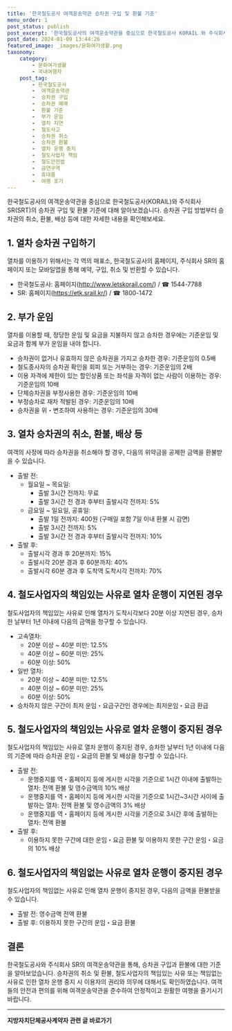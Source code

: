 ```yaml
---
title: '한국철도공사 여객운송약관 승차권 구입 및 환불 기준'
menu_order: 1
post_status: publish
post_excerpt: '한국철도공사의 여객운송약관을 중심으로 한국철도공사 KORAIL 와 주식회사 SR SRT 의 승차권 구입 및 환불 기준에 대해 알아보겠습니다. 승차권 구입 방법부터 승차권의 취소, 환불, 배상 등에 대한 자세한 내용을 확인해보세요.'
post_date: 2024-01-09 13:44:26
featured_image: _images/문화여가생활.png
taxonomy:
    category:
        - 문화여가생활
        - 국내여행자
    post_tag:
        - 한국철도공사
        -  여객운송약관
        -  승차권 구입
        -  승차권 예매
        -  환불 기준
        -  부가 운임
        -  열차 지연
        -  철도사고
        -  승차권 취소
        -  승차권 환불
        -  열차 운행 중지
        -  철도사업자 책임
        -  철도안전법
        -  금연구역
        -  휴대품
        -  여행 포기
---
```



한국철도공사의 여객운송약관을 중심으로 한국철도공사(KORAIL)와 주식회사 SR(SRT)의 승차권 구입 및 환불 기준에 대해 알아보겠습니다. 승차권 구입 방법부터 승차권의 취소, 환불, 배상 등에 대한 자세한 내용을 확인해보세요.

## 1. 열차 승차권 구입하기
열차를 이용하기 위해서는 각 역의 매표소, 한국철도공사의 홈페이지, 주식회사 SR의 홈페이지 또는 모바일앱을 통해 예약, 구입, 취소 및 반환할 수 있습니다.
- 한국철도공사: 홈페이지(http://www.letskorail.com/) / ☎ 1544-7788
- SR: 홈페이지(https://etk.srail.kr/) / ☎ 1800-1472

## 2. 부가 운임
열차를 이용할 때, 정당한 운임 및 요금을 지불하지 않고 승차한 경우에는 기준운임 및 요금과 함께 부가 운임을 내야 합니다.
- 승차권이 없거나 유효하지 않은 승차권을 가지고 승차한 경우: 기준운임의 0.5배
- 철도종사자의 승차권 확인을 회피 또는 거부하는 경우: 기준운임의 2배
- 이용 자격에 제한이 있는 할인상품 또는 좌석을 자격이 없는 사람이 이용하는 경우: 기준운임의 10배
- 단체승차권을 부정사용한 경우: 기준운임의 10배
- 부정승차로 재차 적발된 경우: 기준운임의 10배
- 승차권을 위・변조하여 사용하는 경우: 기준운임의 30배

## 3. 열차 승차권의 취소, 환불, 배상 등
여객의 사정에 따라 승차권을 취소해야 할 경우, 다음의 위약금을 공제한 금액을 환불받을 수 있습니다.
- 출발 전:
  - 월요일 ~ 목요일:
    - 출발 3시간 전까지: 무료
    - 출발 3시간 전 경과 후부터 출발시각 전까지: 5%
  - 금요일 ~ 일요일, 공휴일:
    - 출발 1일 전까지: 400원 (구매일 포함 7일 이내 환불 시 감면)
    - 출발 3시간 전까지: 5%
    - 출발 3시간 전 경과 후부터 출발시각 전까지: 10%
- 출발 후:
  - 출발시각 경과 후 20분까지: 15%
  - 출발시각 20분 경과 후 60분까지: 40%
  - 출발시각 60분 경과 후 도착역 도착시각 전까지: 70%

## 4. 철도사업자의 책임있는 사유로 열차 운행이 지연된 경우
철도사업자의 책임있는 사유로 인해 열차가 도착시각보다 20분 이상 지연된 경우, 승차한 날부터 1년 이내에 다음의 금액을 청구할 수 있습니다.
- 고속열차:
  - 20분 이상 ~ 40분 미만: 12.5%
  - 40분 이상 ~ 60분 미만: 25%
  - 60분 이상: 50%
- 일반 열차:
  - 20분 이상 ~ 40분 미만: 12.5%
  - 40분 이상 ~ 60분 미만: 25%
  - 60분 이상: 50%
- 승차하지 않은 구간이 최저 운임・요금구간인 경우에는 최저운임・요금 환급

## 5. 철도사업자의 책임있는 사유로 열차 운행이 중지된 경우
철도사업자의 책임있는 사유로 열차 운행이 중지된 경우, 승차한 날부터 1년 이내에 다음의 기준에 따라 승차권 운임・요금의 환불 및 배상을 청구할 수 있습니다.
- 출발 전:
  - 운행중지를 역・홈페이지 등에 게시한 시각을 기준으로 1시간 이내에 출발하는 열차: 전액 환불 및 영수금액의 10% 배상
  - 운행중지를 역・홈페이지 등에 게시한 시각을 기준으로 1시간~3시간 사이에 출발하는 열차: 전액 환불 및 영수금액의 3% 배상
  - 운행중지를 역・홈페이지 등에 게시한 시각을 기준으로 3시간 후에 출발하는 열차: 전액 환불
- 출발 후:
  - 이용하지 못한 구간에 대한 운임・요금 환불 및 이용하지 못한 구간 운임・요금의 10% 배상

## 6. 철도사업자의 책임없는 사유로 열차 운행이 중지된 경우
철도사업자의 책임없는 사유로 인해 열차 운행이 중지된 경우, 다음의 금액을 환불받을 수 있습니다.
- 출발 전: 영수금액 전액 환불
- 출발 후: 이용하지 못한 구간의 운임・요금 환불

## 결론
한국철도공사와 주식회사 SR의 여객운송약관을 통해, 승차권 구입과 환불에 대한 기준을 알아보았습니다. 승차권의 취소 및 환불, 철도사업자의 책임있는 사유 또는 책임없는 사유로 인한 열차 운행 중지 시 이용자의 권리와 의무에 대해서도 확인하였습니다. 여객들의 안전과 편의를 위해 여객운송약관을 준수하여 안정적이고 원활한 여행을 즐기시기 바랍니다.
<!-- wp:separator -->
<hr class="wp-block-separator has-alpha-channel-opacity"/>
<!-- /wp:separator -->

<!-- wp:group {"backgroundColor":"base","layout":{"type":"constrained"}} -->
<div class="wp-block-group has-base-background-color has-background"><!-- wp:paragraph {"align":"center","fontSize":"medium"} -->
<p class="has-text-align-center has-large-font-size"><strong>지방자치단체공사계약자 관련 글 바로가기</strong></p>
<!-- /wp:paragraph -->


<!-- wp:latest-posts
{"categories":[{"id":7140,"count":19,"description":"","link":"https://uknowlaw.com/category/%ec%a7%80%eb%b0%a9%ec%9e%90%ec%b9%98%eb%8b%a8%ec%b2%b4%ea%b3%b5%ec%82%ac%ea%b3%84%ec%95%bd%ec%9e%90/","name":"지방자치단체공사계약자","slug":"지방자치단체공사계약자","taxonomy":"category","parent":0,"meta":[],"_links":{"self":[{"href":"https://uknowlaw.com/wp-json/wp/v2/categories/7140"}],"collection":[{"href":"https://uknowlaw.com/wp-json/wp/v2/categories"}],"about":[{"href":"https://uknowlaw.com/wp-json/wp/v2/taxonomies/category"}],"wp:post_type":[{"href":"https://uknowlaw.com/wp-json/wp/v2/posts?categories=7140"}],"curies":[{"name":"wp","href":"https://api.w.org/{rel}","templated":true}]}}],"postsToShow":100,"excerptLength":28,"postLayout":"grid","columns":2,"featuredImageAlign":"left","featuredImageSizeSlug":"large","fontSize":"small"} /--></div>
<!-- /wp:group -->